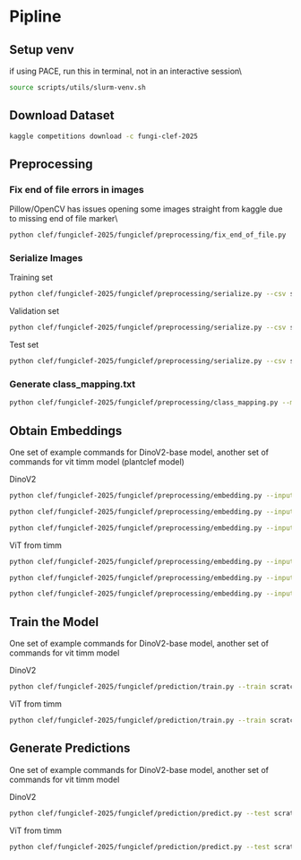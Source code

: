 # Pipline

## Setup venv 
if using PACE, run this in terminal, not in an interactive session\
```bash
source scripts/utils/slurm-venv.sh
```

## Download Dataset
```bash
kaggle competitions download -c fungi-clef-2025
```

## Preprocessing
### Fix end of file errors in images
Pillow/OpenCV has issues opening some images straight from kaggle due to missing end of file marker\
```bash
python clef/fungiclef-2025/fungiclef/preprocessing/fix_end_of_file.py
```

### Serialize Images
Training set
```bash
python clef/fungiclef-2025/fungiclef/preprocessing/serialize.py --csv scratch/fungiclef/dataset/metadata/FungiTastic-FewShot/FungiTastic-FewShot-Train.csv --image-dir scratch/fungiclef/dataset/images/FungiTastic-FewShot/train/fullsize --output scratch/fungiclef/dataset/processed/train_serialized.parquet
```

Validation set
```bash
python clef/fungiclef-2025/fungiclef/preprocessing/serialize.py --csv scratch/fungiclef/dataset/metadata/FungiTastic-FewShot/FungiTastic-FewShot-Val.csv --image-dir scratch/fungiclef/dataset/images/FungiTastic-FewShot/val/fullsize --output scratch/fungiclef/dataset/processed/val_serialized.parquet
```

Test set
```bash
python clef/fungiclef-2025/fungiclef/preprocessing/serialize.py --csv scratch/fungiclef/dataset/metadata/FungiTastic-FewShot/FungiTastic-FewShot-Test.csv --image-dir scratch/fungiclef/dataset/images/FungiTastic-FewShot/test/fullsize --output scratch/fungiclef/dataset/processed/test_serialized.parquet
```

### Generate class_mapping.txt
```bash
python clef/fungiclef-2025/fungiclef/preprocessing/class_mapping.py --metadata scratch/fungiclef/dataset/metadata/FungiTastic-FewShot/FungiTastic-FewShot-Train.csv --output clef/fungiclef-2025/fungiclef/class_mapping.txt
```

## Obtain Embeddings
One set of example commands for DinoV2-base model, another set of commands for vit timm model (plantclef model)

DinoV2
```bash
python clef/fungiclef-2025/fungiclef/preprocessing/embedding.py --input scratch/fungiclef/dataset/processed/train_serialized.parquet --output scratch/fungiclef/embeddings/train_embeddings.parquet --model-name facebook/dinov2-base --batch-size 64 --num-workers 6
```

```bash
python clef/fungiclef-2025/fungiclef/preprocessing/embedding.py --input scratch/fungiclef/dataset/processed/val_serialized.parquet --output scratch/fungiclef/embeddings/val_embeddings.parquet --model-name facebook/dinov2-base --batch-size 64 --num-workers 6
```

```bash
python clef/fungiclef-2025/fungiclef/preprocessing/embedding.py --input scratch/fungiclef/dataset/processed/test_serialized.parquet --output scratch/fungiclef/embeddings/test_embeddings.parquet --model-name facebook/dinov2-base --batch-size 64 --num-workers 6
```

ViT from timm
```bash
python clef/fungiclef-2025/fungiclef/preprocessing/embedding.py --input scratch/fungiclef/dataset/processed/train_serialized.parquet --output scratch/fungiclef/embeddings/plantclef/train_embeddings.parquet --model-name facebook/dinov2-base --batch-size 64 --num-workers 6 --model-name vit_base_patch14_reg4_dinov2.lvd142m
```

```bash
python clef/fungiclef-2025/fungiclef/preprocessing/embedding.py --input scratch/fungiclef/dataset/processed/val_serialized.parquet --output scratch/fungiclef/embeddings/plantclef/val_embeddings.parquet --model-name facebook/dinov2-base --batch-size 64 --num-workers 6 --model-name vit_base_patch14_reg4_dinov2.lvd142m
```

```bash
python clef/fungiclef-2025/fungiclef/preprocessing/embedding.py --input scratch/fungiclef/dataset/processed/test_serialized.parquet --output scratch/fungiclef/embeddings/plantclef/test_embeddings.parquet --model-name facebook/dinov2-base --batch-size 64 --num-workers 6 --model-name vit_base_patch14_reg4_dinov2.lvd142m
```

## Train the Model
One set of example commands for DinoV2-base model, another set of commands for vit timm model

DinoV2
```bash
python clef/fungiclef-2025/fungiclef/prediction/train.py --train scratch/fungiclef/embeddings/dinov2/train_embeddings.parquet --val scratch/fungiclef/embeddings/dinov2/val_embeddings.parquet --batch-size 64 --max-epochs 20 --output-dir scratch/fungiclef/model/base_model --learning-rate 1e-3
```
ViT from timm
```bash
python clef/fungiclef-2025/fungiclef/prediction/train.py --train scratch/fungiclef/embeddings/plantclef/train_embeddings.parquet --val scratch/fungiclef/embeddings/plantclef/val_embeddings.parquet --batch-size 64 --max-epochs 20 --output-dir scratch/fungiclef/model/plantclef --learning-rate 1e-3
```

## Generate Predictions
One set of example commands for DinoV2-base model, another set of commands for vit timm model

DinoV2
```bash
python clef/fungiclef-2025/fungiclef/prediction/predict.py --test scratch/fungiclef/embeddings/dinov2/test_embeddings.parquet --model scratch/fungiclef/model/base_model/base_fungi-classifier-epoch=05-val_loss=5.17.ckpt --output clef/fungiclef-2025/fungiclef/prediction/base_predictions.csv
```
ViT from timm
```bash
python clef/fungiclef-2025/fungiclef/prediction/predict.py --test scratch/fungiclef/embeddings/plantclef/test_embeddings.parquet --model scratch/fungiclef/model/plantclef/plantclef_fungi-classifier-epoch=04-val_loss=5.16.ckpt --output clef/fungiclef-2025/fungiclef/prediction/plantclef_predictions.csv
```
